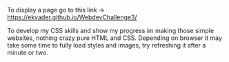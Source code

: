 To display a page go to this link -> https://ekvader.github.io/WebdevChallenge3/

To develop my CSS skills and show my progress im making those simple websites, nothing crazy pure HTML and CSS.
Depending on browser it may take some time to fully load styles and images, try refreshing it after a minute or two.

